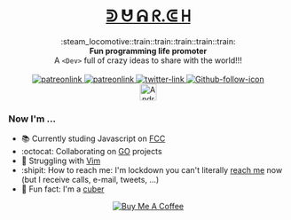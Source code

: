 <!-- <div align="center"> -->
<!-- <a href="https://duar.ch" target="_blank"></h1><img src="assets/duarch.jpg" alt="heropic"></a> </div> -->



<!--  ᕲᘱᐅᑓᘮᕰᐁᑌᕱᐃᗋᗩᖇᘓᘳᑕᕳᕼ-->

<!-- <h1 align="center">ᑓ ᑌ ᗩ ᖇ.ᘓ ᕼ</h1> -->
<!-- <h1 align="center">ᐅ ᐁ ᐃ ᖇ.ᐸ ᕼ</h1> -->
<!-- <h1 align="center">ᘱ ᘮ ᐃ ᖇ.ᘳ ᕼ</h1> -->
<!-- <h1 align="center">ᕲ ᕰ ᕱ ᖇ.ᕳ ᕼ</h1> -->

<!-- Letras disponíveis em https://en.wiktionary.org/wiki/Appendix:Unicode/Unified_Canadian_Aboriginal_Syllabics -->

<!-- Sempre fico na dúvida entre essa duas opções ᕲ ᕰ ᕱ ᖇ.ᕳ ᕼ e ᕲ ᑌ ᗩ ᖇ.ᑕ ᕼ  -->

<link rel="stylesheet" href="style.css"/>
<h1 align="center"><a href="https://duar.ch" target="_blank"> ᕲ ᕰ ᕱ ᖇ.ᕳ ᕼ </a></h1>
 
<!--rel="noreferrer noopener"-->
<!-- <h1 align="center"> ᗪ ᑌ ᗩ ᖇ.ᑕ ᕼ </h1> -->
<!-- <h1 align="center"> 𝕯 𝖀 ᗩ ᖇ.ᑕ ᕼ </h1> -->
<!-- <h1 align="center"> 🅳 🆄 ᗩ ᖇ.ᑕ ᕼ </h1> -->
<!-- <h1 align="center"> 🅳 🆄 𝔸 ℝ.ℂ ℍ </h1> -->
<!-- <h1 align="center"> ◗ ☋ ꍏ ☈ ☾ ♄ </h1> -->
<!-- Inspired on choo here https://github.com/choojs/choo -->
<div align="center">
  :steam_locomotive::train::train::train::train::train:
</div>
<div align="center">
  <strong>Fun programming life promoter</strong>
</div>
<div align="center">
  A <code>&lt;Dev&gt;</code> full of crazy ideas to share with the world!!!
</div>

<br />

<div align="center">  
  
  <!-- Money Status -->
<a href="https://www.patreon.com/duarch">
    <img src="https://img.shields.io/badge/license-not--for--sale-green"
      alt="patreonlink" />
      <!-- Age Status -->
<a href="https://www.patreon.com/duarch">
    <img src="https://img.shields.io/badge/version-v40.0-blue"
      alt="patreonlink" />
        <!-- Twitter -->
<a href="https://twitter.com/andrebh">
    <img src="https://img.shields.io/twitter/follow/andrebh?label=follow%20me&style=social"
      alt="twitter-link" />
          <!-- Github -->
<a href="https://github.com/duarch">
    <img src="https://img.shields.io/github/followers/duarch?label=lunatics&style=social"
      alt="Github-follow-icon" />
  </div>
  <div align="center"> 
          <!-- DEV profile -->
<a href="https://dev.to/duarch">
    <img src="https://d2fltix0v2e0sb.cloudfront.net/dev-badge.svg" alt="André Duarte's DEV Profile" height="30" width="30"></a></div>
   



### Now I'm ...

- :books: Currently studing Javascript on [FCC](https://www.freecodecamp.org/duarch)
- :octocat: Collaborating on [GO](https://golang.org/) projects
- :moyai: Struggling with [Vim](https://www.vim.org/)
- :shipit: How to reach me: I'm lockdown you can't literally [reach me](https://www.linkedin.com/in/andreduarte/) now (but I receive calls, e-mail, tweets, ...)
- :ice_cube: Fun fact: I'm a [cuber](https://www.worldcubeassociation.org/) 

</div>


<div align="center">
<a href="https://www.buymeacoffee.com/duarch" target="_blank"><img src="https://camo.githubusercontent.com/79f555f65fd6d3a73cc3b894f9c77c9318d0a7ab03e77270a03c9310de7ab6e8/68747470733a2f2f63646e2e6275796d6561636f666665652e636f6d2f627574746f6e732f76322f617269616c2d626c75652e706e67" alt="Buy Me A Coffee" style="max-width=50%"></a>
 </div>
